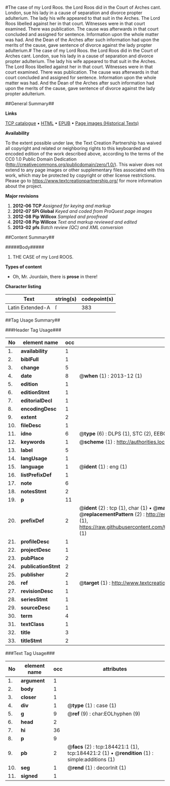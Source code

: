 #The case of my Lord Roos. the Lord Roos did in the Court of Arches cant. London, sue his lady in a cause of separation and divorce propter adulterium.  The lady his wife appeared to that suit in the Arches.  The Lord Roos libelled against her in that court.  Witnesses were in that court examined.  There was publication.  The cause was afterwards in that court concluded and assigned for sentence.  Information upon the whole matter was had.  And the Dean of the Arches after such information had upon the merits of the cause, gave sentence of divorce against the lady propter adulterium.#
The case of my Lord Roos. the Lord Roos did in the Court of Arches cant. London, sue his lady in a cause of separation and divorce propter adulterium.  The lady his wife appeared to that suit in the Arches.  The Lord Roos libelled against her in that court.  Witnesses were in that court examined.  There was publication.  The cause was afterwards in that court concluded and assigned for sentence.  Information upon the whole matter was had.  And the Dean of the Arches after such information had upon the merits of the cause, gave sentence of divorce against the lady propter adulterium.

##General Summary##

**Links**

[TCP catalogue](http://www.ota.ox.ac.uk/tcp/)  • 
[HTML](http://tei.it.ox.ac.uk/tcp/Texts-HTML/free/B08/B08640.html)  • 
[EPUB](http://tei.it.ox.ac.uk/tcp/Texts-EPUB/free/B08/B08640.epub) • 
[Page images (Historical Texts)](https://historicaltexts.jisc.ac.uk/eebo-64551034e)

**Availability**

To the extent possible under law, the Text Creation Partnership has waived all copyright and related or neighboring rights to this keyboarded and encoded edition of the work described above, according to the terms of the CC0 1.0 Public Domain Dedication (http://creativecommons.org/publicdomain/zero/1.0/). This waiver does not extend to any page images or other supplementary files associated with this work, which may be protected by copyright or other license restrictions. Please go to https://www.textcreationpartnership.org/ for more information about the project.

**Major revisions**

1. __2012-06__ __TCP__ *Assigned for keying and markup*
1. __2012-07__ __SPi Global__ *Keyed and coded from ProQuest page images*
1. __2012-08__ __Pip Willcox__ *Sampled and proofread*
1. __2012-08__ __Pip Willcox__ *Text and markup reviewed and edited*
1. __2013-02__ __pfs__ *Batch review (QC) and XML conversion*

##Content Summary##

#####Body#####

1. THE CASE of my Lord ROOS.

**Types of content**

  * Oh, Mr. Jourdain, there is **prose** in there!

**Character listing**


|Text|string(s)|codepoint(s)|
|---|---|---|
|Latin Extended-A|ſ|383|

##Tag Usage Summary##

###Header Tag Usage###

|No|element name|occ|attributes|
|---|---|---|---|
|1.|__availability__|1||
|2.|__biblFull__|1||
|3.|__change__|5||
|4.|__date__|8| @__when__ (1) : 2013-12 (1)|
|5.|__edition__|1||
|6.|__editionStmt__|1||
|7.|__editorialDecl__|1||
|8.|__encodingDesc__|1||
|9.|__extent__|2||
|10.|__fileDesc__|1||
|11.|__idno__|6| @__type__ (6) : DLPS (1), STC (2), EEBO-CITATION (1), OCLC (1), VID (1)|
|12.|__keywords__|1| @__scheme__ (1) : http://authorities.loc.gov/ (1)|
|13.|__label__|5||
|14.|__langUsage__|1||
|15.|__language__|1| @__ident__ (1) : eng (1)|
|16.|__listPrefixDef__|1||
|17.|__note__|6||
|18.|__notesStmt__|2||
|19.|__p__|11||
|20.|__prefixDef__|2| @__ident__ (2) : tcp (1), char (1)  •  @__matchPattern__ (2) : ([0-9\-]+):([0-9IVX]+) (1), (.+) (1)  •  @__replacementPattern__ (2) : http://eebo.chadwyck.com/downloadtiff?vid=$1&page=$2 (1), https://raw.githubusercontent.com/textcreationpartnership/Texts/master/tcpchars.xml#$1 (1)|
|21.|__profileDesc__|1||
|22.|__projectDesc__|1||
|23.|__pubPlace__|2||
|24.|__publicationStmt__|2||
|25.|__publisher__|2||
|26.|__ref__|1| @__target__ (1) : http://www.textcreationpartnership.org/docs/. (1)|
|27.|__revisionDesc__|1||
|28.|__seriesStmt__|1||
|29.|__sourceDesc__|1||
|30.|__term__|4||
|31.|__textClass__|1||
|32.|__title__|3||
|33.|__titleStmt__|2||


###Text Tag Usage###

|No|element name|occ|attributes|
|---|---|---|---|
|1.|__argument__|1||
|2.|__body__|1||
|3.|__closer__|1||
|4.|__div__|1| @__type__ (1) : case (1)|
|5.|__g__|9| @__ref__ (9) : char:EOLhyphen (9)|
|6.|__head__|2||
|7.|__hi__|36||
|8.|__p__|9||
|9.|__pb__|2| @__facs__ (2) : tcp:184421:1 (1), tcp:184421:2 (1)  •  @__rendition__ (1) : simple:additions (1)|
|10.|__seg__|1| @__rend__ (1) : decorInit (1)|
|11.|__signed__|1||
